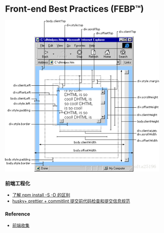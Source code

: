 # Front-end Best Practices (FEBP™)

![js-height](./assets/js-height.png)

### 前端工程化
- [了解 npm install -S -D 的区别](https://www.cnblogs.com/hukuangjie/p/11369179.html)
- [husky+ prettier + commitlint 提交前代码检查和提交信息规范](https://www.cnblogs.com/detanx/p/codeFormat.html)

### Reference 
- [前端收集](https://github.com/foru17/front-end-collect)
